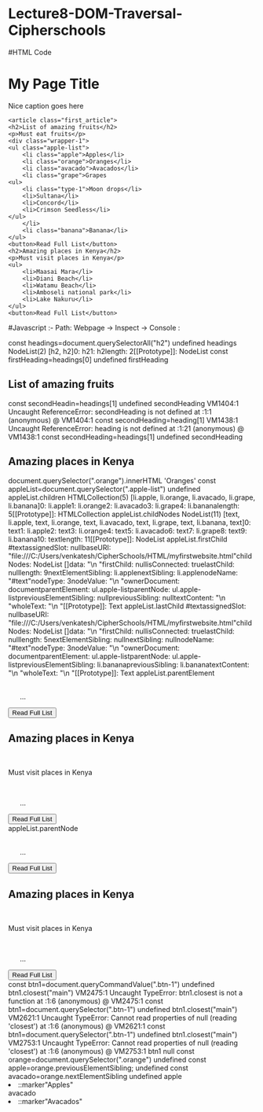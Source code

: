 # Lecture8-DOM-Traversal-Cipherschools

#HTML Code

<!DOCTYPE html>
<html lang="en">
<head>
    <meta charset="UTF-8" />
    <meta http-equiv="X-UA-Compatible" />
    <link rel="Stylesheet" href=""/> 
    <title>Venkat's Website</title>
</head>
<body>
    <h1>My Page Title</h1>
    <p>Nice caption goes here</p>

    <article class="first_article">
    <h2>List of amazing fruits</h2>
    <p>Must eat fruits</p>
    <div class="wrapper-1">
    <ul class="apple-list">
        <li class="apple">Apples</li>
        <li class="orange">Oranges</li>
        <li class="avacado">Avacados</li>
        <li class="grape">Grapes
    <ul>
        <li class="type-1">Moon drops</li>
        <li>Sultana</li>
        <li>Concord</li>
        <li>Crimson Seedless</li>
    </ul>
        </li>
        <li class="banana">Banana</li>
    </ul>
    <button>Read Full List</button>
    <h2>Amazing places in Kenya</h2>
    <p>Must visit places in Kenya</p>
    <ul>
        <li>Maasai Mara</li>
        <li>Diani Beach</li>
        <li>Watamu Beach</li>
        <li>Amboseli national park</li>
        <li>Lake Nakuru</li>
    </ul>
    <button>Read Full List</button>
</body>
</html>


#Javascript :- Path: Webpage -> Inspect -> Console :

const headings=document.querySelectorAll("h2")
undefined
headings
NodeList(2) [h2, h2]0: h21: h2length: 2[[Prototype]]: NodeList
const firstHeading=headings[0]
undefined
firstHeading
<h2>​List of amazing fruits​</h2>​
const secondHeadin=headings[1]
undefined
secondHeading
VM1404:1 Uncaught ReferenceError: secondHeading is not defined
    at <anonymous>:1:1
(anonymous) @ VM1404:1
const secondHeading=heading[1]
VM1438:1 Uncaught ReferenceError: heading is not defined
    at <anonymous>:1:21
(anonymous) @ VM1438:1
const secondHeading=headings[1]
undefined
secondHeading
<h2>​Amazing places in Kenya​</h2>​
document.querySelector(".orange").innerHTML
'Oranges'
const appleList=document.querySelector(".apple-list")
undefined
appleList.children
HTMLCollection(5) [li.apple, li.orange, li.avacado, li.grape, li.banana]0: li.apple1: li.orange2: li.avacado3: li.grape4: li.bananalength: 5[[Prototype]]: HTMLCollection
appleList.childNodes
NodeList(11) [text, li.apple, text, li.orange, text, li.avacado, text, li.grape, text, li.banana, text]0: text1: li.apple2: text3: li.orange4: text5: li.avacado6: text7: li.grape8: text9: li.banana10: textlength: 11[[Prototype]]: NodeList
appleList.firstChild
#textassignedSlot: nullbaseURI: "file:///C:/Users/venkatesh/CipherSchools/HTML/myfirstwebsite.html"childNodes: NodeList []data: "\n        "firstChild: nullisConnected: truelastChild: nulllength: 9nextElementSibling: li.applenextSibling: li.applenodeName: "#text"nodeType: 3nodeValue: "\n        "ownerDocument: documentparentElement: ul.apple-listparentNode: ul.apple-listpreviousElementSibling: nullpreviousSibling: nulltextContent: "\n        "wholeText: "\n        "[[Prototype]]: Text
appleList.lastChild
#textassignedSlot: nullbaseURI: "file:///C:/Users/venkatesh/CipherSchools/HTML/myfirstwebsite.html"childNodes: NodeList []data: "\n    "firstChild: nullisConnected: truelastChild: nulllength: 5nextElementSibling: nullnextSibling: nullnodeName: "#text"nodeType: 3nodeValue: "\n    "ownerDocument: documentparentElement: ul.apple-listparentNode: ul.apple-listpreviousElementSibling: li.bananapreviousSibling: li.bananatextContent: "\n    "wholeText: "\n    "[[Prototype]]: Text
appleList.parentElement
<div class=​"wrapper-1">​<ul class=​"apple-list">​…​</ul>​<button>​Read Full List​</button>​<h2>​Amazing places in Kenya​</h2>​<p>​Must visit places in Kenya​</p>​<ul>​…​</ul>​<button>​Read Full List​</button>​</div>​
appleList.parentNode
<div class=​"wrapper-1">​<ul class=​"apple-list">​…​</ul>​<button>​Read Full List​</button>​<h2>​Amazing places in Kenya​</h2>​<p>​Must visit places in Kenya​</p>​<ul>​…​</ul>​<button>​Read Full List​</button>​</div>​
const btn1=document.queryCommandValue(".btn-1")
undefined
btn1.closest("main")
VM2475:1 Uncaught TypeError: btn1.closest is not a function
    at <anonymous>:1:6
(anonymous) @ VM2475:1
const btn1=document.querySelector(".btn-1")
undefined
btn1.closest("main")
VM2621:1 Uncaught TypeError: Cannot read properties of null (reading 'closest')
    at <anonymous>:1:6
(anonymous) @ VM2621:1
const btn1=document.querySelector(".btn-1")
undefined
btn1.closest("main")
VM2753:1 Uncaught TypeError: Cannot read properties of null (reading 'closest')
    at <anonymous>:1:6
(anonymous) @ VM2753:1
btn1
null
const orange=document.querySelector(".orange")
undefined
const apple=orange.previousElementSibling;
undefined
const avacado=orange.nextElementSibling
undefined
apple
<li class=​"apple">​::marker​"Apples"</li>​
avacado
<li class=​"avacado">​::marker​"Avacados"</li>​
